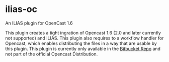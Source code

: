 # ilias-oc
An ILIAS plugin for OpenCast 1.6

This plugin creates a tight ingration of Opencast 1.6 (2.0 and later currently not supported) and ILIAS.
This plugin also requires to a workflow handler for Opencast, which enables distributing the files in a way that
are usable by this plugin. This plugin is currently only available in the [Bitbucket Repo](https://bitbucket.org/pascalgrube/matterhorn/branch/distribution-ilias)
and not part of the official Opencast Distribution. 
